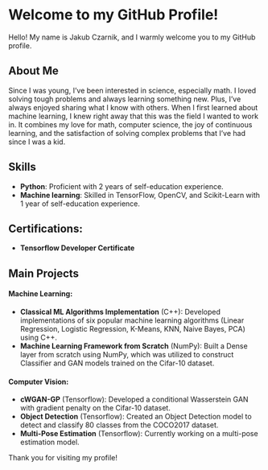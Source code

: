 # Welcome to my GitHub Profile!

Hello! My name is Jakub Czarnik, and I warmly welcome you to my GitHub profile. 

## About Me
Since I was young, I’ve been interested in science, especially math. I loved solving tough problems and always learning something new. Plus, I’ve always enjoyed sharing what I know with others. When I first learned about machine learning, I knew right away that this was the field I wanted to work in. It combines my love for math, computer science, the joy of continuous learning, and the satisfaction of solving complex problems that I’ve had since I was a kid.

## Skills
- **Python**:  Proficient with 2 years of self-education experience.
- **Machine learning**:  Skilled in TensorFlow, OpenCV, and Scikit-Learn with 1 year of self-education experience.

## Certifications:
- **Tensorflow Developer Certificate**

## Main Projects

#### Machine Learning:
- **Classical ML Algorithms Implementation** (C++):  Developed implementations of six popular machine learning algorithms (Linear Regression, Logistic Regression, K-Means, KNN, Naive Bayes, PCA) using C++.
- **Machine Learning Framework from Scratch** (NumPy):  Built a Dense layer from scratch using NumPy, which was utilized to construct Classifier and GAN models trained on the Cifar-10 dataset.
   
#### Computer Vision:
- **cWGAN-GP** (Tensorflow):  Developed a conditional Wasserstein GAN with gradient penalty on the Cifar-10 dataset.
- **Object Detection** (Tensorflow):  Created an Object Detection model to detect and classify 80 classes from the COCO2017 dataset.
- **Multi-Pose Estimation** (Tensorflow):  Currently working on a multi-pose estimation model.



Thank you for visiting my profile!
